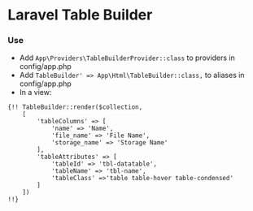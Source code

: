 # Laravel Table Builder

### Use
  - Add `App\Providers\TableBuilderProvider::class` to providers in config/app.php
  - Add `TableBuilder' => App\Html\TableBuilder::class,` to aliases in config/app.php
  - In a view:
```
{!! TableBuilder::render($collection, 
    [
        'tableColumns' => [
            'name' => 'Name', 
            'file_name' => 'File Name', 
            'storage_name' => 'Storage Name'
        ],
        'tableAttributes' => [
            'tableId' => 'tbl-datatable',
            'tableName' => 'tbl-name',
            'tableClass' =>'table table-hover table-condensed'
        ]
    ]) 
!!}
```

